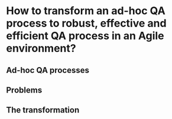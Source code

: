 # How to transform an ad-hoc QA process to robust, effective and efficient QA process in an Agile environment?

## Ad-hoc QA processes

## Problems

## The transformation
